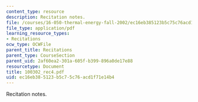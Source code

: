 ```yaml
---
content_type: resource
description: Recitation notes.
file: /courses/16-050-thermal-energy-fall-2002/ec16eb385123b5c75c76acd1f71e14b4_100302_rec4.pdf
file_type: application/pdf
learning_resource_types:
- Recitations
ocw_type: OCWFile
parent_title: Recitations
parent_type: CourseSection
parent_uid: 2af60ea2-301a-605f-b399-896a0de17e88
resourcetype: Document
title: 100302_rec4.pdf
uid: ec16eb38-5123-b5c7-5c76-acd1f71e14b4
---
```

Recitation notes.

